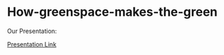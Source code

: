 # How-greenspace-makes-the-green

Our Presentation:

[Presentation Link](https://nyuds.maps.arcgis.com/apps/Cascade/index.html?appid=8bfcea8f44d44a1aa556a2ac6c35b7b6&autoplay "**Presentation Link**") 
